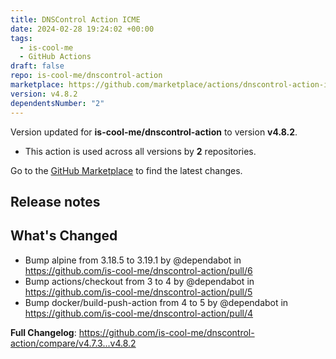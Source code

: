 ```yaml
---
title: DNSControl Action ICME
date: 2024-02-28 19:24:02 +00:00
tags:
  - is-cool-me
  - GitHub Actions
draft: false
repo: is-cool-me/dnscontrol-action
marketplace: https://github.com/marketplace/actions/dnscontrol-action-icme
version: v4.8.2
dependentsNumber: "2"
---
```



Version updated for **is-cool-me/dnscontrol-action** to version **v4.8.2**.
- This action is used across all versions by **2** repositories.

Go to the [GitHub Marketplace](https://github.com/marketplace/actions/dnscontrol-action-icme) to find the latest changes.

## Release notes

## What's Changed
* Bump alpine from 3.18.5 to 3.19.1 by @dependabot in https://github.com/is-cool-me/dnscontrol-action/pull/6
* Bump actions/checkout from 3 to 4 by @dependabot in https://github.com/is-cool-me/dnscontrol-action/pull/5
* Bump docker/build-push-action from 4 to 5 by @dependabot in https://github.com/is-cool-me/dnscontrol-action/pull/4


**Full Changelog**: https://github.com/is-cool-me/dnscontrol-action/compare/v4.7.3...v4.8.2
